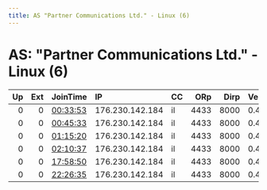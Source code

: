```yaml
---
title: AS "Partner Communications Ltd." - Linux (6)
---
```


# AS: "Partner Communications Ltd." - Linux (6)

|   Up |   Ext | JoinTime                                                                                            | IP              | CC   |   ORp |   Dirp | Version   | Contact   | Nickname   |   eFamMembers |
|-----:|------:|:----------------------------------------------------------------------------------------------------|:----------------|:-----|------:|-------:|:----------|:----------|:-----------|--------------:|
|    0 |     0 | [00:33:53](https://metrics.torproject.org/rs.html#details/1A1795991B6B1D31858F9D4FE989D50680CE3CDF) | 176.230.142.184 | il   |  4433 |   8000 | 0.4.2.5   | None      | Drobo      |             1 |
|    0 |     0 | [00:45:33](https://metrics.torproject.org/rs.html#details/12A1B07CDC1E3D4AD7B019C8F8E81EBB79A30D7F) | 176.230.142.184 | il   |  4433 |   8000 | 0.4.2.5   | None      | Drobo      |             1 |
|    0 |     0 | [01:15:20](https://metrics.torproject.org/rs.html#details/641091A03417EE9BB71BFF2C7CD0032A5E6B8CC1) | 176.230.142.184 | il   |  4433 |   8000 | 0.4.2.5   | None      | Drobo      |             1 |
|    0 |     0 | [02:10:37](https://metrics.torproject.org/rs.html#details/E867F58126E356ED7D450973BD099EA3DFAF0C49) | 176.230.142.184 | il   |  4433 |   8000 | 0.4.2.5   | None      | Drobo      |             1 |
|    0 |     0 | [17:58:50](https://metrics.torproject.org/rs.html#details/5959F371B755E770718B0478E676AC235758B1E1) | 176.230.142.184 | il   |  4433 |   8000 | 0.4.2.5   | None      | Drobo      |             1 |
|    0 |     0 | [22:26:35](https://metrics.torproject.org/rs.html#details/CD5662F9D75B1F49AB22B4E86A90F5FA76B98A9B) | 176.230.142.184 | il   |  4433 |   8000 | 0.4.2.5   | None      | Drobo      |             1 |

